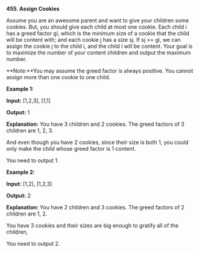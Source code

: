 **455. Assign Cookies**

Assume you are an awesome parent and want to give your children some cookies. But, you should give each child at most one cookie. Each child i has a greed factor gi, which is the minimum size of a cookie that the child will be content with; and each cookie j has a size sj. If sj &gt;= gi, we can assign the cookie j to the child i, and the child i will be content. Your goal is to maximize the number of your content children and output the maximum number.

**Note:**You may assume the greed factor is always positive. You cannot assign more than one cookie to one child.

**Example 1:**

**Input:** [1,2,3], [1,1]

**Output:** 1

**Explanation:** You have 3 children and 2 cookies. The greed factors of 3 children are 1, 2, 3. 

And even though you have 2 cookies, since their size is both 1, you could only make the child whose greed factor is 1 content.

You need to output 1.

**Example 2:**

**Input:** [1,2], [1,2,3]

**Output:** 2

**Explanation:** You have 2 children and 3 cookies. The greed factors of 2 children are 1, 2. 

You have 3 cookies and their sizes are big enough to gratify all of the children, 

You need to output 2.

